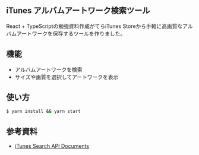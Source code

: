 iTunes アルバムアートワーク検索ツール
---

React + TypeScriptの勉強資料作成がてらiTunes Storeから手軽に高画質なアルバムアートワークを保存するツールを作りました。

##  機能

- アルバムアートワークを検索
- サイズや画質を選択してアートワークを表示

## 使い方

```bash
$ yarn install && yarn start
```

## 参考資料

- [iTunes Search API Documents](https://affiliate.itunes.apple.com/resources/documentation/itunes-store-web-service-search-api/)

